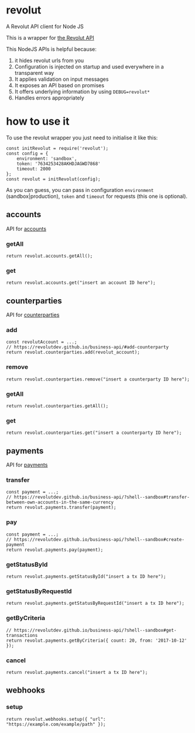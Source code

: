 # revolut
A Revolut API client for Node JS

This is a wrapper for [the Revolut API](https://revolutdev.github.io/business-api/#introduction)

This NodeJS APIs is helpful because:

1. it hides revolut urls from you 
2. Configuration is injected on startup and used everywhere in a transparent way
3. It applies validation on input messages
4. It exposes an API based on promises
5. It offers underlying information by using `DEBUG=revolut*`
6. Handles errors appropriately

# how to use it
To use the revolut wrapper you just need to initialise it like this:

```
const initRevolut = require('revolut');
const config = {
    environment: 'sandbox',
    token: '7634253428AKHDJAGWD7868' 
    timeout: 2000
};
const revolut = initRevolut(config);
```

As you can guess, you can pass in configuration `environment` (sandbox|production), `token` and `timeout` for requests (this one is optional).

## accounts
API for [accounts](https://revolutdev.github.io/business-api/?shell--sandbox#accounts)

### getAll
```
return revolut.accounts.getAll();
```

### get
```
return revolut.accounts.get("insert an account ID here");
```

## counterparties
API for [counterparties](https://revolutdev.github.io/business-api/?shell--sandbox#counterparties)

### add
```
const revolutAccount = ...; 
// https://revolutdev.github.io/business-api/#add-counterparty
return revolut.counterparties.add(revolut_account);
```

### remove
```
return revolut.counterparties.remove("insert a counterparty ID here");
```

### getAll
```
return revolut.counterparties.getAll();
```

### get
```
return revolut.counterparties.get("insert a counterparty ID here");
```

## payments
API for [payments](https://revolutdev.github.io/business-api/?shell--sandbox#payments)
### transfer
```
const payment = ...;
// https://revolutdev.github.io/business-api/?shell--sandbox#transfer-between-own-accounts-in-the-same-currency
return revolut.payments.transfer(payment);
```

### pay
```
const payment = ...;
// https://revolutdev.github.io/business-api/?shell--sandbox#create-payment
return revolut.payments.pay(payment);
```

### getStatusById
```
return revolut.payments.getStatusById("insert a tx ID here");
```

### getStatusByRequestId
```
return revolut.payments.getStatusByRequestId("insert a tx ID here");
```

### getByCriteria
```
// https://revolutdev.github.io/business-api/?shell--sandbox#get-transactions
return revolut.payments.getByCriteria({ count: 20, from: '2017-10-12' });
```

### cancel
```
return revolut.payments.cancel("insert a tx ID here");
```

## webhooks
### setup
```
return revolut.webhooks.setup({ "url": "https://example.com/example/path" });
```